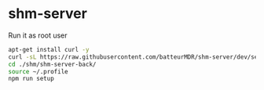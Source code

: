 # shm-server

Run it as root user
```bash
apt-get install curl -y
curl -sL https://raw.githubusercontent.com/batteurMDR/shm-server/dev/setup.sh | bash 
cd ./shm/shm-server-back/
source ~/.profile
npm run setup
```